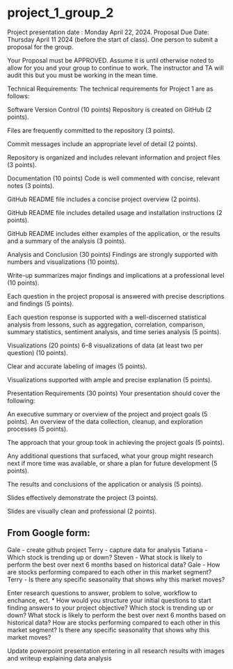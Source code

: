 # project_1_group_2
Project presentation date : Monday April 22, 2024.
Proposal Due Date: Thursday April 11 2024 (before the start of class).  One person to submit a proposal for the group.

Your Proposal must be APPROVED. Assume it is until otherwise noted to allow for you and your group to continue to work. The instructor and TA will audit this but you must be working in the mean time.

Technical Requirements:
The technical requirements for Project 1 are as follows:

Software Version Control (10 points)
Repository is created on GitHub (2 points).

Files are frequently committed to the repository (3 points).

Commit messages include an appropriate level of detail (2 points).

Repository is organized and includes relevant information and project files (3 points).

Documentation (10 points)
Code is well commented with concise, relevant notes (3 points).

GitHub README file includes a concise project overview (2 points).

GitHub README file includes detailed usage and installation instructions (2 points).

GitHub README includes either examples of the application, or the results and a summary of the analysis (3 points).

Analysis and Conclusion (30 points)
Findings are strongly supported with numbers and visualizations (10 points).

Write-up summarizes major findings and implications at a professional level (10 points).

Each question in the project proposal is answered with precise descriptions and findings (5 points).

Each question response is supported with a well-discerned statistical analysis from lessons, such as aggregation, correlation, comparison, summary statistics, sentiment analysis, and time series analysis (5 points).

Visualizations (20 points)
6–8 visualizations of data (at least two per question) (10 points).

Clear and accurate labeling of images (5 points).

Visualizations supported with ample and precise explanation (5 points).

Presentation Requirements (30 points)
Your presentation should cover the following:

An executive summary or overview of the project and project goals (5 points).
An overview of the data collection, cleanup, and exploration processes (5 points).

The approach that your group took in achieving the project goals (5 points).

Any additional questions that surfaced, what your group might research next if more time was available, or share a plan for future development (5 points).

The results and conclusions of the application or analysis (5 points).

Slides effectively demonstrate the project (3 points).

Slides are visually clean and professional (2 points).

## From Google form: 
Gale - create github project 
Terry - capture data for analysis 
Tatiana - Which stock is trending up or down? 
Steven - What stock is likely to perform the best over next 6 months based on historical data? 
Gale - How are stocks performing compared to each other in this market segment? 
Terry - Is there any specific seasonality that shows why this market moves?

Enter research questions to answer, problem to solve, workflow to enchance, ect. *
How would you structure your initial questions to start finding answers to your project objective?
Which stock is trending up or down? 
What stock is likely to perform the best over next 6 months based on historical data? 
How are stocks performing compared to each other in this market segment? 
Is there any specific seasonality that shows why this market moves?

Update powerpoint presentation entering in all research results with images and writeup explaining data analysis

